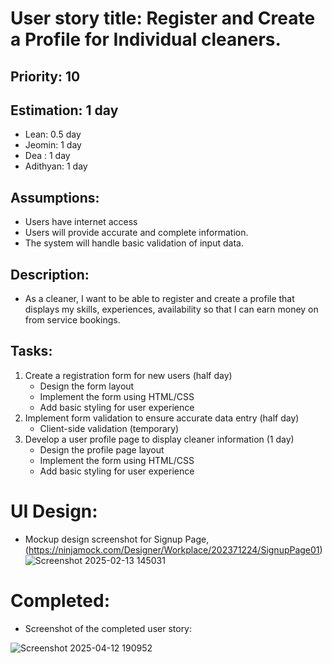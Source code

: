 # User story title: Register and Create a Profile for Individual cleaners.

## Priority: 10 

## Estimation: 1 day
- Lean: 0.5 day
- Jeomin: 1 day
- Dea : 1 day
- Adithyan: 1 day

## Assumptions:
- Users have internet access
- Users will provide accurate and complete information.
- The system will handle basic validation of input data.

## Description: 
- As a cleaner, I want to be able to register and create a profile that displays my skills, experiences, availability so that I can earn money on from service bookings.

## Tasks:
1. Create a registration form for new users (half day)
    - Design the form layout
    - Implement the form using HTML/CSS
    - Add basic styling for user experience
2. Implement form validation to ensure accurate data entry (half day)
    - Client-side validation (temporary)
3. Develop a user profile page to display cleaner information (1 day)
    - Design the profile page layout
    - Implement the form using HTML/CSS
    - Add basic styling for user experience

# UI Design:
* Mockup design screenshot for Signup Page,(https://ninjamock.com/Designer/Workplace/202371224/SignupPage01)
![Screenshot 2025-02-13 145031](https://github.com/user-attachments/assets/48aaa55b-70eb-4bf8-a81f-10c048a85354)

# Completed:
* Screenshot of the completed user story:
  
 ![Screenshot 2025-04-12 190952](https://github.com/user-attachments/assets/446933ae-8d60-4d85-96bc-c78cef5d62d7)

